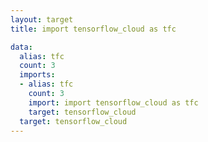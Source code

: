 ```yaml
---
layout: target
title: import tensorflow_cloud as tfc

data:
  alias: tfc
  count: 3
  imports:
  - alias: tfc
    count: 3
    import: import tensorflow_cloud as tfc
    target: tensorflow_cloud
  target: tensorflow_cloud
---
```

